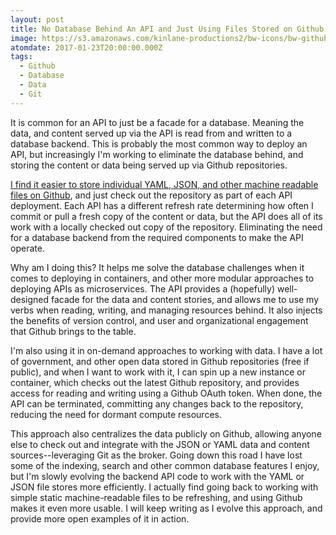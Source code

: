 ```yaml
---
layout: post
title: No Database Behind An API and Just Using Files Stored on Github
image: https://s3.amazonaws.com/kinlane-productions2/bw-icons/bw-github-api.png
atomdate: 2017-01-23T20:00:00.000Z
tags:
  - Github
  - Database
  - Data
  - Git
---
```

It is common for an API to just be a facade for a database. Meaning the data, and content served up via the API is read from and written to a database backend. This is probably the most common way to deploy an API, but increasingly I'm working to eliminate the database behind, and storing the content or data being served up via Github repositories. 

[I find it easier to store individual YAML, JSON, and other machine readable files on Github](http://apievangelist.com/2016/09/19/providing-yaml-driven-xml-json-and-atom-using-jekyll-and-github/), and just check out the repository as part of each API deployment. Each API has a different refresh rate determining how often I commit or pull a fresh copy of the content or data, but the API does all of its work with a locally checked out copy of the repository. Eliminating the need for a database backend from the required components to make the API operate.

Why am I doing this? It helps me solve the database challenges when it comes to deploying in containers, and other more modular approaches to deploying APIs as microservices. The API provides a (hopefully) well-designed facade for the data and content stories, and allows me to use my verbs when reading, writing, and managing resources behind. It also injects the benefits of version control, and user and organizational engagement that Github brings to the table.

I'm also using it in on-demand approaches to working with data. I have a lot of government, and other open data stored in Github repositories (free if public), and when I want to work with it, I can spin up a new instance or container, which checks out the latest Github repository, and provides access for reading and writing using a Github OAuth token. When done, the API can be terminated, committing any changes back to the repository, reducing the need for dormant compute resources.

This approach also centralizes the data publicly on Github, allowing anyone else to check out and integrate with the JSON or YAML data and content sources--leveraging Git as the broker. Going down this road I have lost some of the indexing, search and other common database features I enjoy, but I'm slowly evolving the backend API code to work with the YAML or JSON file stores more efficiently. I actually find going back to working with simple static machine-readable files to be refreshing, and using Github makes it even more usable. I will keep writing as I evolve this approach, and provide more open examples of it in action.